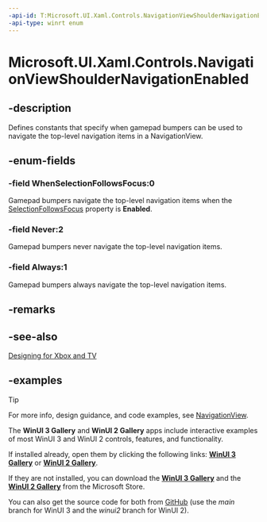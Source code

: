 ```yaml
---
-api-id: T:Microsoft.UI.Xaml.Controls.NavigationViewShoulderNavigationEnabled
-api-type: winrt enum
---
```

<!-- Enumeration syntax.
public enum NavigationViewShoulderNavigationEnabled : int 
-->

# Microsoft.UI.Xaml.Controls.NavigationViewShoulderNavigationEnabled

## -description

Defines constants that specify when gamepad bumpers can be used to navigate the top-level navigation items in a NavigationView.

## -enum-fields

### -field WhenSelectionFollowsFocus:0

Gamepad bumpers navigate the top-level navigation items when the [SelectionFollowsFocus](/uwp/api/windows.ui.xaml.controls.navigationview.selectionfollowfocus) property is **Enabled**.

### -field Never:2

Gamepad bumpers never navigate the top-level navigation items.

### -field Always:1

Gamepad bumpers always navigate the top-level navigation items.

## -remarks

## -see-also

[Designing for Xbox and TV](/windows/apps/design/devices/designing-for-tv#hardware-buttons)

## -examples

> [!TIP]
> For more info, design guidance, and code examples, see [NavigationView](/windows/apps/design/controls/navigationview).
>
> The **WinUI 3 Gallery** and **WinUI 2 Gallery** apps include interactive examples of most WinUI 3 and WinUI 2 controls, features, and functionality.
>
> If installed already, open them by clicking the following links: [**WinUI 3 Gallery**](winui3gallery:/item/NavigationView) or [**WinUI 2 Gallery**](winui2gallery:/item/NavigationView).
>
> If they are not installed, you can download the [**WinUI 3 Gallery**](https://www.microsoft.com/store/productId/9P3JFPWWDZRC) and the [**WinUI 2 Gallery**](https://www.microsoft.com/store/productId/9MSVH128X2ZT) from the Microsoft Store.
>
> You can also get the source code for both from [GitHub](https://github.com/Microsoft/WinUI-Gallery) (use the *main* branch for WinUI 3 and the *winui2* branch for WinUI 2).

